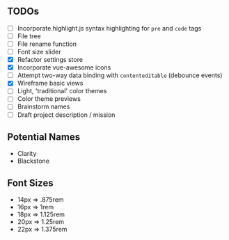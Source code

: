 ## TODOs
- [ ] Incorporate highlight.js syntax highlighting for `pre` and `code` tags
- [ ] File tree
- [ ] File rename function
- [ ] Font size slider
- [x] Refactor settings store
- [x] Incorporate vue-awesome icons
- [ ] Attempt two-way data binding with `contenteditable` (debounce events)
- [x] Wireframe basic views
- [ ] Light, 'traditional' color themes
- [ ] Color theme previews
- [ ] Brainstorm names
- [ ] Draft project description / mission

## Potential Names
- Clarity
- Blackstone

## Font Sizes
- 14px => .875rem
- 16px => 1rem
- 18px => 1.125rem
- 20px => 1.25rem
- 22px => 1.375rem